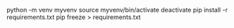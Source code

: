 python -m venv myvenv
source myvenv/bin/activate
deactivate
pip install -r requirements.txt
pip freeze > requirements.txt